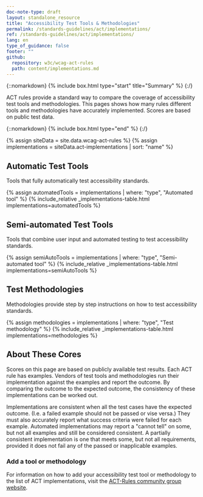 ```yaml
---
doc-note-type: draft
layout: standalone_resource
title: "Accessibility Test Tools & Methodologies"
permalink: /standards-guidelines/act/implementations/
ref: /standards-guidelines/act/implementations/
lang: en
type_of_guidance: false
footer: ""
github:
  repository: w3c/wcag-act-rules
  path: content/implementations.md
---
```


{::nomarkdown} {% include box.html type="start" title="Summary" %} {:/}

ACT rules provide a standard way to compare the coverage of accessibility test tools and methodologies. This pages shows how many rules different tools and methodologies have accurately implemented. Scores are based on public test data.

{::nomarkdown} {% include box.html type="end" %} {:/}

{% assign siteData = site.data.wcag-act-rules %}
{% assign implementations = siteData.act-implementations | sort: "name" %}

## Automatic Test Tools

Tools that fully automatically test accessibility standards.

{% assign automatedTools = implementations | where: "type", "Automated tool" %}
{% include_relative _implementations-table.html implementations=automatedTools %}

## Semi-automated Test Tools

Tools that combine user input and automated testing to test accessibility standards.

{% assign semiAutoTools = implementations | where: "type", "Semi-automated tool" %}
{% include_relative _implementations-table.html implementations=semiAutoTools %}

## Test Methodologies

Methodologies provide step by step instructions on how to test accessibility standards.

{% assign methodologies = implementations | where: "type", "Test methodology" %}
{% include_relative _implementations-table.html implementations=methodologies %}

## About These Cores

Scores on this page are based on publicly available test results. Each ACT rule has examples. Vendors of test tools and methodologies run their implementation against the examples and report the outcome. By comparing the outcome to the expected outcome, the consistency of these implementations can be worked out.

Implementations are consistent when all the test cases have the expected outcome. (I.e. a failed example should not be passed or vise versa.) They must also accurately report what success criteria were failed for each example. Automated implementations may report a "cannot tell" on some, but not all examples and still be considered consistent. A partially consistent implementation is one that meets some, but not all requirements, provided it does not fail any of the passed or inapplicable examples.

### Add a tool or methodology

For information on how to add your accessibility test tool or methodology to the list of ACT implementations, visit the [ACT-Rules community group website](https://act-rules.github.io/pages/implementations/reporting/).

<script>
  var actTables = document.querySelectorAll('table.act-implementations')
  actTables.forEach(function (actTable) {
    var divs = actTable.querySelectorAll('.act-approved, .act-proposed');
    var maxValue = 1;
    divs.forEach(function (div) {
      maxValue = Math.max(maxValue, parseInt(div.innerText));
    });
    divs.forEach(function (div) {
      var currentValue = parseInt(div.innerText);
      var percentage = Math.ceil(currentValue / maxValue * 100);
      if (isNaN(percentage) === false) {
        div.innerHTML += '<div class="act-bar"><div style="width: ' + percentage + '%"></div></div>'
      }
    })
  });
</script>
